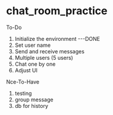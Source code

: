 # chat_room_practice

To-Do

1. Initialize the environment   ---DONE
2. Set user name
3. Send and receive messages
4. Multiple users (5 users)
5. Chat one by one
6. Adjust UI

Nce-To-Have

1. testing
2. group message
3. db for history
